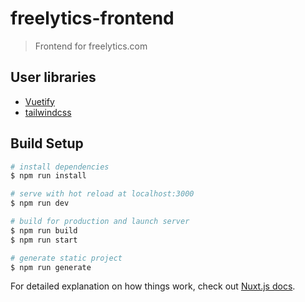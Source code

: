 # freelytics-frontend

> Frontend for freelytics.com
## User libraries
- [Vuetify](https://vuetifyjs.com)
- [tailwindcss](https://tailwindcss.com/)

## Build Setup

``` bash
# install dependencies
$ npm run install

# serve with hot reload at localhost:3000
$ npm run dev

# build for production and launch server
$ npm run build
$ npm run start

# generate static project
$ npm run generate
```

For detailed explanation on how things work, check out [Nuxt.js docs](https://nuxtjs.org).
